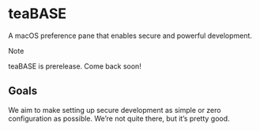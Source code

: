 # teaBASE

A macOS preference pane that enables secure and powerful development.

> [!NOTE]
> teaBASE is prerelease. Come back soon!

## Goals

We aim to make setting up secure development as simple or zero configuration
as possible. We’re not quite there, but it’s pretty good.
